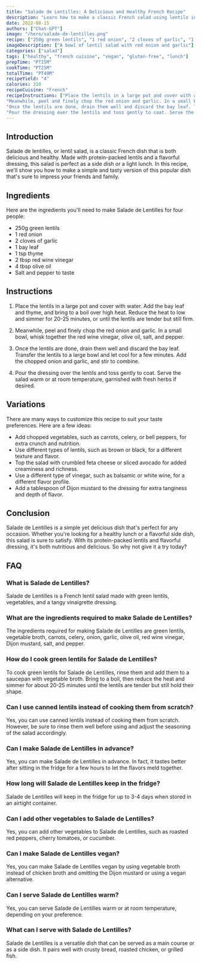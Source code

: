```yaml
---
title: "Salade de Lentilles: A Delicious and Healthy French Recipe"
description: "Learn how to make a classic French salad using lentils in this easy-to-follow recipe. Packed with protein, fiber, and flavor, this dish is perfect for any occasion."
date: 2022-08-15
authors: ["Chat-GPT"]
image: "/hero/salade-de-lentilles.png"
recipe: ["250g green lentils", "1 red onion", "2 cloves of garlic", "1 bay leaf", "1 tsp thyme", "2 tbsp red wine vinegar", "4 tbsp olive oil", "Salt and pepper to taste"]
imageDescription: ["A bowl of lentil salad with red onion and garlic"]
categories: ["salad"]
tags: ["healthy", "french cuisine", "vegan", "gluten-free", "lunch"]
prepTime: "PT15M"
cookTime: "PT25M"
totalTime: "PT40M"
recipeYield: "4"
calories: 310
recipeCuisine: "French"
recipeInstructions: ["Place the lentils in a large pot and cover with water. Add the bay leaf and thyme, and bring to a boil over high heat. Reduce the heat to low and simmer for 20-25 minutes, or until the lentils are tender but still firm.",
"Meanwhile, peel and finely chop the red onion and garlic. In a small bowl, whisk together the red wine vinegar, olive oil, salt, and pepper.",
"Once the lentils are done, drain them well and discard the bay leaf. Transfer the lentils to a large bowl and let cool for a few minutes. Add the chopped onion and garlic, and stir to combine.",
"Pour the dressing over the lentils and toss gently to coat. Serve the salad warm or at room temperature, garnished with fresh herbs if desired."]
---
```


## Introduction

Salade de lentilles, or lentil salad, is a classic French dish that is both delicious and healthy. Made with protein-packed lentils and a flavorful dressing, this salad is perfect as a side dish or a light lunch. In this recipe, we'll show you how to make a simple and tasty version of this popular dish that's sure to impress your friends and family.

## Ingredients

Here are the ingredients you'll need to make Salade de Lentilles for four people:

- 250g green lentils
- 1 red onion
- 2 cloves of garlic
- 1 bay leaf
- 1 tsp thyme
- 2 tbsp red wine vinegar
- 4 tbsp olive oil
- Salt and pepper to taste

## Instructions

1. Place the lentils in a large pot and cover with water. Add the bay leaf and thyme, and bring to a boil over high heat. Reduce the heat to low and simmer for 20-25 minutes, or until the lentils are tender but still firm.

2. Meanwhile, peel and finely chop the red onion and garlic. In a small bowl, whisk together the red wine vinegar, olive oil, salt, and pepper.

3. Once the lentils are done, drain them well and discard the bay leaf. Transfer the lentils to a large bowl and let cool for a few minutes. Add the chopped onion and garlic, and stir to combine.

4. Pour the dressing over the lentils and toss gently to coat. Serve the salad warm or at room temperature, garnished with fresh herbs if desired.

## Variations

There are many ways to customize this recipe to suit your taste preferences. Here are a few ideas:

- Add chopped vegetables, such as carrots, celery, or bell peppers, for extra crunch and nutrition.
- Use different types of lentils, such as brown or black, for a different texture and flavor.
- Top the salad with crumbled feta cheese or sliced avocado for added creaminess and richness.
- Use a different type of vinegar, such as balsamic or white wine, for a different flavor profile.
- Add a tablespoon of Dijon mustard to the dressing for extra tanginess and depth of flavor.

## Conclusion

Salade de Lentilles is a simple yet delicious dish that's perfect for any occasion. Whether you're looking for a healthy lunch or a flavorful side dish, this salad is sure to satisfy. With its protein-packed lentils and flavorful dressing, it's both nutritious and delicious. So why not give it a try today?

## FAQ

### What is Salade de Lentilles?

Salade de Lentilles is a French lentil salad made with green lentils, vegetables, and a tangy vinaigrette dressing.

### What are the ingredients required to make Salade de Lentilles?

The ingredients required for making Salade de Lentilles are green lentils, vegetable broth, carrots, celery, onion, garlic, olive oil, red wine vinegar, Dijon mustard, salt, and pepper.

### How do I cook green lentils for Salade de Lentilles?

To cook green lentils for Salade de Lentilles, rinse them and add them to a saucepan with vegetable broth. Bring to a boil, then reduce the heat and simmer for about 20-25 minutes until the lentils are tender but still hold their shape.

### Can I use canned lentils instead of cooking them from scratch?

Yes, you can use canned lentils instead of cooking them from scratch. However, be sure to rinse them well before using and adjust the seasoning of the salad accordingly.

### Can I make Salade de Lentilles in advance?

Yes, you can make Salade de Lentilles in advance. In fact, it tastes better after sitting in the fridge for a few hours to let the flavors meld together.

### How long will Salade de Lentilles keep in the fridge?

Salade de Lentilles will keep in the fridge for up to 3-4 days when stored in an airtight container.

### Can I add other vegetables to Salade de Lentilles?

Yes, you can add other vegetables to Salade de Lentilles, such as roasted red peppers, cherry tomatoes, or cucumber.

### Can I make Salade de Lentilles vegan?

Yes, you can make Salade de Lentilles vegan by using vegetable broth instead of chicken broth and omitting the Dijon mustard or using a vegan alternative.

### Can I serve Salade de Lentilles warm?

Yes, you can serve Salade de Lentilles warm or at room temperature, depending on your preference.

### What can I serve with Salade de Lentilles?

Salade de Lentilles is a versatile dish that can be served as a main course or as a side dish. It pairs well with crusty bread, roasted chicken, or grilled fish.